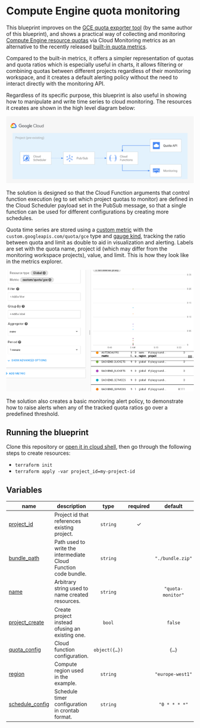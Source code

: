 # Compute Engine quota monitoring

This blueprint improves on the [GCE quota exporter tool](https://github.com/GoogleCloudPlatform/professional-services/tree/master/tools/gce-quota-sync) (by the same author of this blueprint), and shows a practical way of collecting and monitoring [Compute Engine resource quotas](https://cloud.google.com/compute/quotas) via Cloud Monitoring metrics as an alternative to the recently released [built-in quota metrics](https://cloud.google.com/monitoring/alerts/using-quota-metrics).

Compared to the built-in metrics, it offers a simpler representation of quotas and quota ratios which is especially useful in charts, it allows filtering or combining quotas between different projects regardless of their monitoring workspace, and it creates a default alerting policy without the need to interact directly with the monitoring API.

Regardless of its specific purpose, this blueprint is also useful in showing how to manipulate and write time series to cloud monitoring. The resources it creates are shown in the high level diagram below:

<img src="diagram.png" width="640px" alt="GCP resource diagram">

The solution is designed so that the Cloud Function arguments that control function execution (eg to set which project quotas to monitor) are defined in the Cloud Scheduler payload set in the PubSub message, so that a single function can be used for different configurations by creating more schedules.

Quota time series are stored using a [custom metric](https://cloud.google.com/monitoring/custom-metrics) with the `custom.googleapis.com/quota/gce` type and [gauge kind](https://cloud.google.com/monitoring/api/v3/kinds-and-types#metric-kinds), tracking the ratio between quota and limit as double to aid in visualization and alerting. Labels are set with the quota name, project id (which may differ from the monitoring workspace projects), value, and limit. This is how they look like in the metrics explorer.

<img src="explorer.png" width="640px" alt="GCP resource diagram">

The solution also creates a basic monitoring alert policy, to demonstrate how to raise alerts when any of the tracked quota ratios go over a predefined threshold.

## Running the blueprint

Clone this repository or [open it in cloud shell](https://ssh.cloud.google.com/cloudshell/editor?cloudshell_git_repo=https%3A%2F%2Fgithub.com%2Fterraform-google-modules%2Fcloud-foundation-fabric&cloudshell_print=cloud-shell-readme.txt&cloudshell_working_dir=blueprints%2Fcloud-operations%2Fquota-monitoring), then go through the following steps to create resources:

- `terraform init`
- `terraform apply -var project_id=my-project-id`
<!-- BEGIN TFDOC -->

## Variables

| name | description | type | required | default |
|---|---|:---:|:---:|:---:|
| [project_id](variables.tf#L35) | Project id that references existing project. | <code>string</code> | ✓ |  |
| [bundle_path](variables.tf#L17) | Path used to write the intermediate Cloud Function code bundle. | <code>string</code> |  | <code>&#34;.&#47;bundle.zip&#34;</code> |
| [name](variables.tf#L23) | Arbitrary string used to name created resources. | <code>string</code> |  | <code>&#34;quota-monitor&#34;</code> |
| [project_create](variables.tf#L29) | Create project instead ofusing an existing one. | <code>bool</code> |  | <code>false</code> |
| [quota_config](variables.tf#L40) | Cloud function configuration. | <code title="object&#40;&#123;&#10;  filters  &#61; list&#40;string&#41;&#10;  projects &#61; list&#40;string&#41;&#10;  regions  &#61; list&#40;string&#41;&#10;&#125;&#41;">object&#40;&#123;&#8230;&#125;&#41;</code> |  | <code title="&#123;&#10;  filters  &#61; null&#10;  projects &#61; null&#10;  regions  &#61; null&#10;&#125;">&#123;&#8230;&#125;</code> |
| [region](variables.tf#L54) | Compute region used in the example. | <code>string</code> |  | <code>&#34;europe-west1&#34;</code> |
| [schedule_config](variables.tf#L60) | Schedule timer configuration in crontab format. | <code>string</code> |  | <code>&#34;0 &#42; &#42; &#42; &#42;&#34;</code> |

<!-- END TFDOC -->
